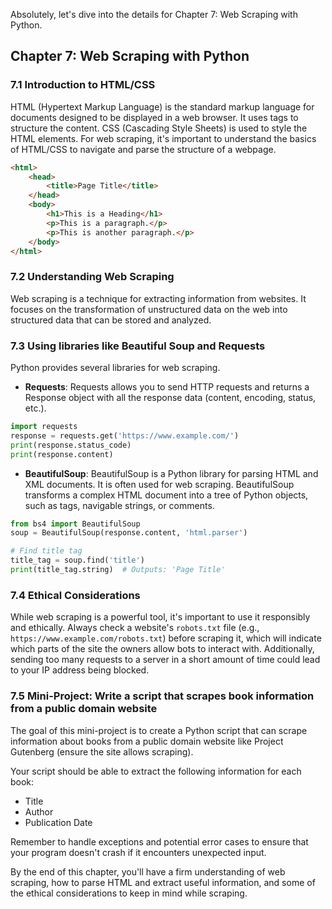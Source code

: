Absolutely, let's dive into the details for Chapter 7: Web Scraping with Python.

## Chapter 7: Web Scraping with Python

### 7.1 Introduction to HTML/CSS
HTML (Hypertext Markup Language) is the standard markup language for documents designed to be displayed in a web browser. It uses tags to structure the content. CSS (Cascading Style Sheets) is used to style the HTML elements. For web scraping, it's important to understand the basics of HTML/CSS to navigate and parse the structure of a webpage.

```html
<html>
    <head>
        <title>Page Title</title>
    </head>
    <body>
        <h1>This is a Heading</h1>
        <p>This is a paragraph.</p>
        <p>This is another paragraph.</p>
    </body>
</html>
```

### 7.2 Understanding Web Scraping
Web scraping is a technique for extracting information from websites. It focuses on the transformation of unstructured data on the web into structured data that can be stored and analyzed.

### 7.3 Using libraries like Beautiful Soup and Requests
Python provides several libraries for web scraping. 

- **Requests**: Requests allows you to send HTTP requests and returns a Response object with all the response data (content, encoding, status, etc.). 

```python
import requests
response = requests.get('https://www.example.com/')
print(response.status_code)
print(response.content)
```

- **BeautifulSoup**: BeautifulSoup is a Python library for parsing HTML and XML documents. It is often used for web scraping. BeautifulSoup transforms a complex HTML document into a tree of Python objects, such as tags, navigable strings, or comments.

```python
from bs4 import BeautifulSoup
soup = BeautifulSoup(response.content, 'html.parser')

# Find title tag
title_tag = soup.find('title')
print(title_tag.string)  # Outputs: 'Page Title'
```

### 7.4 Ethical Considerations
While web scraping is a powerful tool, it's important to use it responsibly and ethically. Always check a website's `robots.txt` file (e.g., `https://www.example.com/robots.txt`) before scraping it, which will indicate which parts of the site the owners allow bots to interact with. Additionally, sending too many requests to a server in a short amount of time could lead to your IP address being blocked.

### 7.5 Mini-Project: Write a script that scrapes book information from a public domain website
The goal of this mini-project is to create a Python script that can scrape information about books from a public domain website like Project Gutenberg (ensure the site allows scraping). 

Your script should be able to extract the following information for each book:

- Title
- Author
- Publication Date

Remember to handle exceptions and potential error cases to ensure that your program doesn't crash if it encounters unexpected input.

By the end of this chapter, you'll have a firm understanding of web scraping, how to parse HTML and extract useful information, and some of the ethical considerations to keep in mind while scraping.